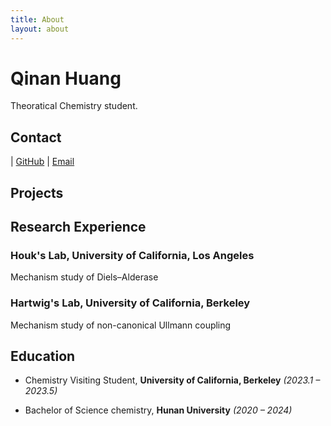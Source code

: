 ```yaml
---
title: About
layout: about
---
```

# Qinan Huang

Theoratical Chemistry student.

## Contact

| [GitHub](https://github.com/tetryl-boy)  | [Email](tetryl@hnu.edu.cn) 


## Projects 


## Research Experience

### Houk's Lab, University of California, Los Angeles
Mechanism study of Diels–Alderase

### Hartwig's Lab, University of California, Berkeley
Mechanism study of non-canonical Ullmann coupling


## Education

- Chemistry Visiting Student, **University of California, Berkeley** *(2023.1 – 2023.5)*
  
- Bachelor of Science chemistry, **Hunan University** *(2020 – 2024)*
